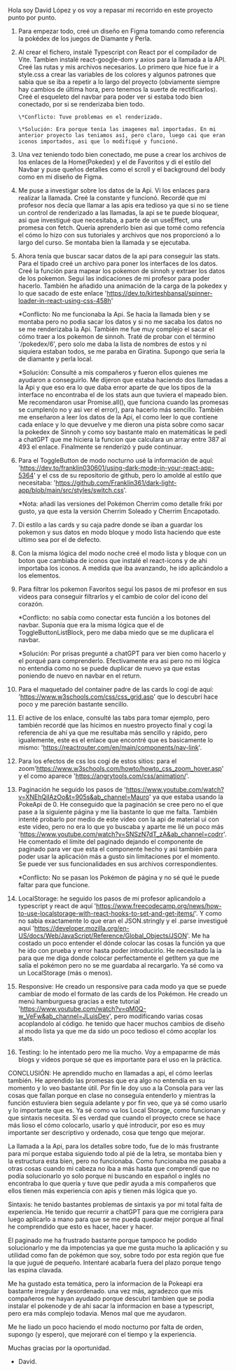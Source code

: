 Hola soy David López y os voy a repasar mi recorrido en este proyecto punto por punto.

1.  Para empezar todo, creé un diseño en Figma tomando como referencia la pokédex de los juegos de Diamante y Perla.

2.  Al crear el fichero, instalé Typescript con React por el compilador de Vite. Tambien instalé react-google-dom y axios para la llamada a la API.
    Creé las rutas y mis archivos necesarios. Lo primero que hice fue ir a style.css a crear las variables de los colores y algunos patrones que sabia que se iba a
    repetir a lo largo del proyecto (obviamente siempre hay cambios de última hora, pero tenemos la suerte de rectificarlos). Creé el esqueleto del navbar para poder ver si estaba todo bien conectado, por si se renderizaba bien todo.

        \*Conflicto: Tuve problemas en el renderizado.

        \*Solución: Era porque tenía las imagenes mal importadas. En mi anterior proyecto las teniamos así, pero claro, luego cai que eran iconos importados, asi que lo modifiqué y funcionó.

3.  Una vez teniendo todo bien conectado, me puse a crear los archivos de los enlaces de la Home(Pokedex) y el de Favoritos y di el estilo del Navbar y puse queños detalles como el scroll y el background del body como en mi diseño de Figma.

4.  Me puse a investigar sobre los datos de la Api. Vi los enlaces para realizar la llamada. Creé la constante y funcionó. Recordé que mi profesor nos decía que llamar a las apis era tedioso ya que si no se tiene un control de renderizado a las llamadas, la api se te puede bloquear, asi que investigué que necesitaba, a parte de un useEffect, una promesa con fetch. Quería aprenderlo bien asi que tomé como refencia el cómo lo hizo con sus tutoriales y archivos que nos proporcionó a lo largo del curso. Se montaba bien la llamada y se ejecutaba.

5.  Ahora tenía que buscar sacar datos de la api para conseguir las stats. Para el tipado creé un archivo para poner los interfaces de los datos. Creé la función para mapear los pokemon de sinnoh y extraer los datos de los pokemon. Seguí las indicaciones de mi profesor para poder hacerlo. También he añadido una animación de la carga de la pokedex y lo que sacado de este enlace 'https://dev.to/kirteshbansal/spinner-loader-in-react-using-css-458h'

    \*Conflicto: No me funcionaba la Api. Se hacia la llamada bien y se montaba pero no podia sacar los datos y si no me sacaba los datos no se me renderizaba la Api. También me fue muy complejo el sacar el cómo traer a los pokemon de sinnoh. Traté de probar con el término '/pokedex/6', pero solo me daba la lista de nombres de estos y ni siquiera estaban todos, se me paraba en Giratina. Supongo que seria la de diamante y perla local.

    \*Solución: Consulté a mis compañeros y fueron ellos quienes me ayudaron a conseguirlo. Me dijeron que estaba haciendo dos llamadas a la Api y que eso era lo que daba error aparte de que los tipos de la interface no encontraba el de los stats aun que tuviera el mapeado bien. Me recomendaron usar Promise.all(), que funciona cuando las promesas se cumplen(o no y asi ver el error), para hacerlo más sencillo. También me enseñaron a leer los datos de la Api, el como leer lo que contiene cada enlace y lo que devuelve y me dieron una pista sobre como sacar la pokedex de Sinnoh y como soy bastante malo en matemáticas le pedí a chatGPT que me hiciera la funcion que calculara un array entre 387 al 493 el enlace. Finalmente se renderizó y pude continuar.

6.  Para el ToggleButton de modo nocturno usé la información de aquí: 'https://dev.to/franklin030601/using-dark-mode-in-your-react-app-5364' y el css de su repositorio de github, pero lo amoldé al estilo que necesitaba: 'https://github.com/Franklin361/dark-light-app/blob/main/src/styles/switch.css'.

    \*Nota: añadí las versiones del Pokémon Cherrim como detalle friki por gusto, ya que esta la versión Cherrim Soleado y Cherrim Encapotado.

7.  Di estilo a las cards y su caja padre donde se iban a guardar los pokemon y sus datos en modo bloque y modo lista haciendo que este ultimo sea por el de defecto.

8.  Con la misma lógica del modo noche creé el modo lista y bloque con un boton que cambiaba de iconos que instalé el react-icons y de ahi importaba los iconos. A medida que iba avanzando, he ido aplicándolo a los elementos.

9.  Para filtrar los pokemon Favoritos seguí los pasos de mi profesor en sus videos para conseguir filtrarlos y el cambio de color del icono del corazón.

    \*Conflicto: no sabía como conectar esta función a los botones del navbar. Suponía que era la misma lógica que el de ToggleButtonListBlock, pero me daba miedo que se me duplicara el navbar.

    \*Solución: Por prisas pregunté a chatGPT para ver bien como hacerlo y el porqué para comprenderlo. Efectivamente era asi pero no mi lógica no entendia como no se puede duplicar de nuevo ya que estas poniendo de nuevo en navbar en el return.

10. Para el maquetado del container padre de las cards lo cogí de aquí: 'https://www.w3schools.com/css/css_grid.asp' que lo descubrí hace poco y me pareción bastante sencillo.

11. El active de los enlace, consulté las tabs para tomar ejemplo, pero también recordé que las hicimos en nuestro proyecto final y cogí la referencia de ahí ya que me resultaba más sencillo y rápido, pero igualemente, este es el enlace que encontré que es basicamente lo mismo: 'https://reactrouter.com/en/main/components/nav-link'.

12. Para los efectos de css los cogí de estos sitios: para el zoom'https://www.w3schools.com/howto/howto_css_zoom_hover.asp' y el como aparece 'https://angrytools.com/css/animation/'.

13. Paginación he seguido los pasos de 'https://www.youtube.com/watch?v=XNEhQiIAzOo&t=905s&ab_channel=Mauro' ya que estaba usando la PokeApi de 0. He conseguido que la paginación se cree pero no el que pase a la siguiente página y me lia bastante lo que me falta. También intenté probarlo por medio de este video con la api de material ui con este video, pero no era lo que yo buscaba y aparte me lié un poco más 'https://www.youtube.com/watch?v=SNSzN7dT_zA&ab_channel=codrr'. He comentado el límite del paginado dejando el componente de paginado para ver que esta el componente hecho y asi también para poder usar la aplicación más a gusto sin limitaciones por el momento. Se puede ver sus funcionalidades en sus archivos correspondientes.

    \*Conflicto: No se pasan los Pokémon de página y no sé qué le puede faltar para que funcione.

14. LocalStorage: he seguido los pasos de mi profesor aplicandolo a typescript y react de aquí 'https://www.freecodecamp.org/news/how-to-use-localstorage-with-react-hooks-to-set-and-get-items/'. Y como no sabia exactamente lo que eran el JSON.stringly y el .parse investigué aquí 'https://developer.mozilla.org/en-US/docs/Web/JavaScript/Reference/Global_Objects/JSON'. Me ha costado un poco entender el dónde colocar las cosas la función ya que he ido con prueba y error hasta poder introducirlo. He necesitado la ia para que me diga donde colocar perfectamente el getItem ya que me salía el pokémon pero no se me guardaba al recargarlo. Ya sé como va un LocalStorage (más o menos).

15. Responsive: He creado un responsive para cada modo ya que se puede cambiar de modo el formato de las cards de los Pokémon. He creado un menú hamburguesa gracias a este tutorial 'https://www.youtube.com/watch?v=qM0Q-w_VeFw&ab_channel=JLuisDev', pero modificando varias cosas acoplandolo al código. he tenido que hacer muchos cambios de diseño al modo lista ya que me da sido un poco tedioso el cómo acoplar los stats.

16. Testing: lo he intentado pero me lia mucho. Voy a empaparme de más blogs y videos porque sé que es importante para el uso en la práctica.

CONCLUSIÓN: He aprendido mucho en llamadas a api, el cómo leerlas también. He aprendido las promesas que era algo no entendía en su momento y lo veo bastante útil. Por fin le doy uso a la Consola para ver las cosas que fallan porque en clase no conseguía entenderlo y mientras la función estuviera bien seguía adelante y por fin veo, que ya sé como usarlo y lo importante que es. Ya sé como va los Local Storage, como funcionan y que sintaxis necesita. Sí es verdad que cuando el proyecto crece se hace más lioso el cómo colocarlo, usarlo y qué introducir, por eso es muy importante ser descriptivo y ordenado, cosa que tengo que mejorar.

La llamada a la Api, para los detalles sobre todo, fue de lo más frustrante para mí porque estaba siguiendo todo al pié de la letra, se montaba bien y la estructura esta bien, pero no funcionaba. Como funcionaba me pasaba a otras cosas cuando mi cabeza no iba a más hasta que comprendí que no podía solucionarlo yo solo porque ni buscando en español o inglés no encontraba lo que quería y tuve que pedir ayuda a mis compañeros que ellos tienen más experiencia con apis y tienen más lógica que yo.

Sintaxis: he tenido bastantes problemas de sintaxis ya por mi total falta de experiencia. He tenido que recurrir a chatGPT para que me corrigiera para luego aplicarlo a mano para que se me pueda quedar mejor porque al final he comprendido que esto es hacer, hacer y hacer.

El paginado me ha frustrado bastante porque tampoco he podido solucionarlo y me da impotencias ya que me gusta mucho la aplicación y su utilidad como fan de pokémon que soy, sobre todo por esta región que fue la que jugué de pequeño. Intentaré acabarla fuera del plazo porque tengo las espina clavada.

Me ha gustado esta temática, pero la informacion de la Pokeapi era bastante irregular y desordenado. una vez más, agradezco que mis compañeros me hayan ayudado porque descubrí tambien que se podia instalar el pokenode y de ahi sacar la informacion en base a typescript, pero era más complejo todavia. Menos mal que me ayudaron.

Me he liado un poco haciendo el modo nocturno por falta de orden, supongo (y espero), que mejoraré con el tiempo y la experiencia.

Muchas gracias por la oportunidad.

- David.
